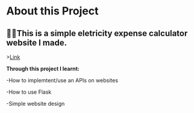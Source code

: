 <h1>About this Project <br/>
  
<h2>👨‍💻This is a simple eletricity expense calculator website I made.</h2>><a href="https://wattsaver1.pythonanywhere.com/">Link</a>

  
<b>Through this project I learnt: </b>
  
<a>-How to implemtent/use an APIs on websites</a>

<a>-How to use Flask</a>

<a>-Simple website design</a>


